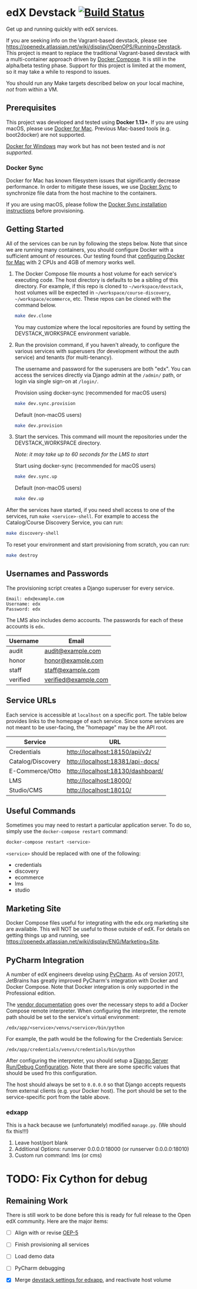 # edX Devstack [![Build Status](https://travis-ci.org/edx/devstack.svg?branch=master)](https://travis-ci.org/edx/devstack)

Get up and running quickly with edX services.

If you are seeking info on the Vagrant-based devstack, please see
<https://openedx.atlassian.net/wiki/display/OpenOPS/Running+Devstack>.  This
project is meant to replace the traditional Vagrant-based devstack with a
multi-container approach driven by [Docker Compose][]. It is still in the
alpha/beta testing phase. Support for this project is limited at the moment, so
it may take a while to respond to issues.

You should run any Make targets described below on your local machine, _not_
from within a VM.


## Prerequisites

This project was developed and tested using **Docker 1.13+**. If you are using
macOS, please use [Docker for Mac][].  Previous Mac-based tools (e.g.
boot2docker) are not supported.

[Docker for Windows][] may work but has not been tested and is _not supported_.


### Docker Sync

Docker for Mac has known filesystem issues that significantly decrease
performance. In order to mitigate these issues, we use [Docker Sync][] to
synchronize file data from the host machine to the containers.

If you are using macOS, please follow the [Docker Sync installation instructions][]
before provisioning.


## Getting Started

All of the services can be run by following the steps below. Note that since we
are running many containers, you should configure Docker with a sufficient
amount of resources. Our testing found that [configuring Docker for Mac][] with
2 CPUs and 4GB of memory works well.

1.  The Docker Compose file mounts a host volume for each service's executing
    code. The host directory is defaults to be a sibling of this directory. For
    example, if this repo is cloned to `~/workspace/devstack`, host volumes
    will be expected in `~/workspace/course-discovery`,
    `~/workspace/ecommerce`, etc. These repos can be cloned with the command
    below.

    ```sh
    make dev.clone
    ```

    You may customize where the local repositories are found by setting the
    DEVSTACK_WORKSPACE environment variable.

2.  Run the provision command, if you haven't already, to configure the various
    services with superusers (for development without the auth service) and
    tenants (for multi-tenancy).

    The username and password for the superusers are both "edx". You can access
    the services directly via Django admin at the `/admin/` path, or login via
    single sign-on at `/login/`.

    Provision using docker-sync (recommended for macOS users)
    ```sh
    make dev.sync.provision
    ```

    Default (non-macOS users)
    ```sh
    make dev.provision
    ```

3.  Start the services. This command will mount the repositories under the
    DEVSTACK_WORKSPACE directory.

    _Note: it may take up to 60 seconds for the LMS to start_

    Start using docker-sync (recommended for macOS users)
    ```sh
    make dev.sync.up
    ```

    Default (non-macOS users)
    ```sh
    make dev.up
    ```

After the services have started, if you need shell access to one of the
services, run `make <service>-shell`. For example to access the
Catalog/Course Discovery Service, you can run:

```sh
make discovery-shell
```

To reset your environment and start provisioning from scratch, you can run:

```sh
make destroy
```


## Usernames and Passwords

The provisioning script creates a Django superuser for every service.

```
Email: edx@example.com
Username: edx
Password: edx
```

The LMS also includes demo accounts. The passwords for each of these accounts
is `edx`.

| Username | Email                |
| -------- | -------------------- |
| audit    | audit@example.com    |
| honor    | honor@example.com    |
| staff    | staff@example.com    |
| verified | verified@example.com |


## Service URLs

Each service is accessible at `localhost` on a specific port. The table below
provides links to the homepage of each service. Since some services are not
meant to be user-facing, the "homepage" may be the API root.

| Service           | URL                                 |
| ----------------- | ----------------------------------- |
| Credentials       | <http://localhost:18150/api/v2/>    |
| Catalog/Discovery | <http://localhost:18381/api-docs/>  |
| E-Commerce/Otto   | <http://localhost:18130/dashboard/> |
| LMS               | <http://localhost:18000/>           |
| Studio/CMS        | <http://localhost:18010/>           |


## Useful Commands

Sometimes you may need to restart a particular application server. To do so,
simply use the ```docker-compose restart``` command:

```sh
docker-compose restart <service>
```

`<service>` should be replaced with one of the following:

* credentials
* discovery
* ecommerce
* lms
* studio

## Marketing Site

Docker Compose files useful for integrating with the edx.org marketing site are available. This will NOT be useful to
those outside of edX. For details on getting things up and running, see
https://openedx.atlassian.net/wiki/display/ENG/Marketing+Site.

## PyCharm Integration

A number of edX engineers develop using [PyCharm][]. As of version 2017.1, JetBrains
has greatly improved PyCharm's integration with Docker and Docker Compose. Note that Docker integration is only
supported in the Professional edition.

The [vendor documentation][] goes over the necessary steps to add a Docker Compose remote interpreter. When configuring
the interpreter, the remote path should be set to the service's virtual environment:

    /edx/app/<service>/venvs/<service>/bin/python

For example, the path would be the following for the Credentials Service:

    /edx/app/credentials/venvs/credentials/bin/python

After configuring the interpreter, you should setup a [Django Server Run/Debug Configuration][]. Note that there are
some specific values that should be used fro this configuration.

The host should always be set to `0.0.0.0` so that Django accepts requests from external clients (e.g. your Docker
host). The port should be set to the service-specific port from the table above.

### edxapp
This is a hack because we (unfortunately) modified `manage.py`. (We should fix this!!!)

1. Leave host/port blank
2. Additional Options: runserver 0.0.0.0:18000 (or runserver 0.0.0.0:18010)
3. Custom run command: lms (or cms)

# TODO: Fix Cython for debug

## Remaining Work

There is still work to be done before this is ready for full release to the
Open edX community. Here are the major items:

* [ ] Align with or revise [OEP-5][]
* [ ] Finish provisioning all services
* [ ] Load demo data
* [ ] PyCharm debugging
* [x] Merge [devstack settings for edxapp][], and reactivate host volume


[Docker Compose]: https://docs.docker.com/compose/
[Docker Sync installation instructions]: https://github.com/EugenMayer/docker-sync/wiki/1.-Installation
[Docker Sync]: https://github.com/EugenMayer/docker-sync/wiki
[Docker for Mac]: https://docs.docker.com/docker-for-mac/
[Docker for Windows]: https://docs.docker.com/docker-for-windows/
[OEP-5]: http://open-edx-proposals.readthedocs.io/en/latest/oep-0005.html
[Supervisor]: http://supervisord.org/
[configuring Docker for Mac]: https://docs.docker.com/docker-for-mac/#/advanced
[devstack settings for edxapp]: https://github.com/edx/edx-platform/pull/14376
[PyCharm]: https://www.jetbrains.com/pycharm/
[vendor documentation]: https://www.jetbrains.com/help/pycharm/2017.1/configuring-remote-interpreters-via-docker-compose.html
[Django Server Run/Debug Configuration]: https://www.jetbrains.com/help/pycharm/2017.1/run-debug-configuration-django-server.html

